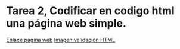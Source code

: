 # Tarea 2, Codificar en codigo html una página web simple.
[Enlace página web](https://cdn.rawgit.com/MarcosMon/tarea2/f8bf6d23/index.html)
[Imagen validación HTML]()
